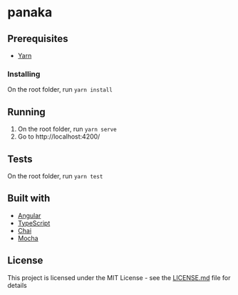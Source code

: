 # panaka


## Prerequisites
- [Yarn](https://yarnpkg.com/lang/en/docs/install)

### Installing
On the root folder, run `yarn install`

## Running
1. On the root folder, run `yarn serve`
2. Go to http://localhost:4200/

## Tests
On the root folder, run `yarn test`

## Built with
- [Angular](https://angular.io/)
- [TypeScript](https://www.typescriptlang.org/)
- [Chai](http://www.chaijs.com/)
- [Mocha](https://mochajs.org/)

## License
This project is licensed under the MIT License - see the [LICENSE.md](LICENSE.md) file for details